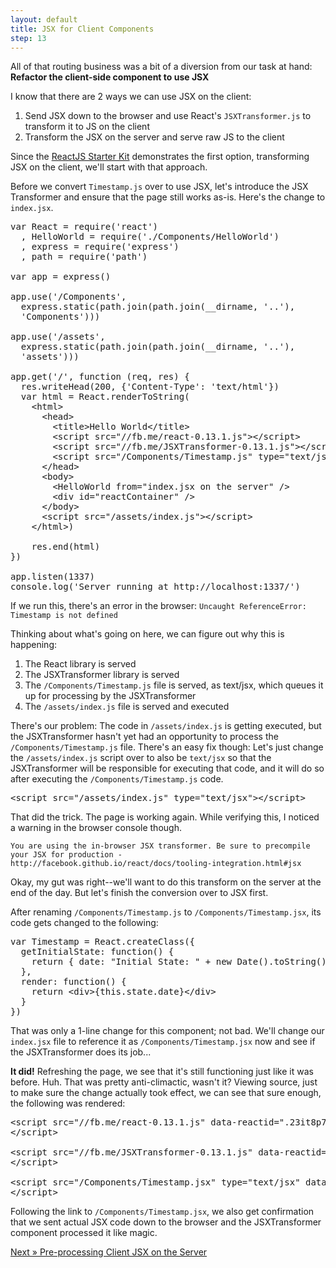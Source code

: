 ```yaml
---
layout: default
title: JSX for Client Components
step: 13
---
```

All of that routing business was a bit of a diversion from our task at hand: **Refactor the client-side component to use JSX**

I know that there are 2 ways we can use JSX on the client:

1. Send JSX down to the browser and use React's `JSXTransformer.js` to transform it to JS on the client
1. Transform the JSX on the server and serve raw JS to the client

Since the [ReactJS Starter Kit](http://facebook.github.io/react/docs/getting-started.html#starter-kit) demonstrates the first option, transforming JSX on the client, we'll start with that approach.

Before we convert `Timestamp.js` over to use JSX, let's introduce the JSX Transformer and ensure that the page still works as-is.  Here's the change to `index.jsx`.

<pre class="brush: js">
var React = require('react')
  , HelloWorld = require('./Components/HelloWorld')
  , express = require('express')
  , path = require('path')

var app = express()

app.use('/Components',
  express.static(path.join(path.join(__dirname, '..'),
  'Components')))

app.use('/assets',
  express.static(path.join(path.join(__dirname, '..'),
  'assets')))

app.get('/', function (req, res) {
  res.writeHead(200, {'Content-Type': 'text/html'})
  var html = React.renderToString(
    &lt;html&gt;
      &lt;head&gt;
        &lt;title&gt;Hello World&lt;/title&gt;
        &lt;script src="//fb.me/react-0.13.1.js"&gt;&lt;/script&gt;
        &lt;script src="//fb.me/JSXTransformer-0.13.1.js"&gt;&lt;/script&gt;
        &lt;script src="/Components/Timestamp.js" type="text/jsx"&gt;&lt;/script&gt;
      &lt;/head&gt;
      &lt;body&gt;
        &lt;HelloWorld from="index.jsx on the server" /&gt;
        &lt;div id="reactContainer" /&gt;
      &lt;/body&gt;
      &lt;script src="/assets/index.js"&gt;&lt;/script&gt;
    &lt;/html&gt;)

    res.end(html)
})

app.listen(1337)
console.log('Server running at http://localhost:1337/')
</pre>

If we run this, there's an error in the browser: `Uncaught ReferenceError: Timestamp is not defined`

Thinking about what's going on here, we can figure out why this is happening:

1. The React library is served
1. The JSXTransformer library is served
1. The `/Components/Timestamp.js` file is served, as text/jsx, which queues it up for processing by the JSXTransformer
1. The `/assets/index.js` file is served and executed

There's our problem: The code in `/assets/index.js` is getting executed, but the JSXTransformer hasn't yet had an opportunity to process the `/Components/Timestamp.js` file.  There's an easy fix though: Let's just change the `/assets/index.js` script over to also be `text/jsx` so that the JSXTransformer will be responsible for executing that code, and it will do so after executing the `/Components/Timestamp.js` code.

<pre class="brush: js">
&lt;script src="/assets/index.js" type="text/jsx"&gt;&lt;/script&gt;
</pre>

That did the trick.  The page is working again.  While verifying this, I noticed a warning in the browser console though.

`You are using the in-browser JSX transformer. Be sure to precompile your JSX for production - http://facebook.github.io/react/docs/tooling-integration.html#jsx`

Okay, my gut was right--we'll want to do this transform on the server at the end of the day.  But let's finish the conversion over to JSX first.

After renaming `/Components/Timestamp.js` to `/Components/Timestamp.jsx`, its code gets changed to the following:

<pre class="brush: js">
var Timestamp = React.createClass({
  getInitialState: function() {
    return { date: "Initial State: " + new Date().toString() }
  },
  render: function() {
    return &lt;div&gt;{this.state.date}&lt;/div&gt;
  }
})
</pre>

That was only a 1-line change for this component; not bad.  We'll change our `index.jsx` file to reference it as `/Components/Timestamp.jsx` now and see if the JSXTransformer does its job...

**It did!** Refreshing the page, we see that it's still functioning just like it was before.  Huh.  That was pretty anti-climactic, wasn't it?  Viewing source, just to make sure the change actually took effect, we can see that sure enough, the following was rendered:

<pre class="brush: js">
&lt;script src="//fb.me/react-0.13.1.js" data-reactid=".23it8p7ku0w.0.1"&gt;
&lt;/script&gt;

&lt;script src="//fb.me/JSXTransformer-0.13.1.js" data-reactid=".23it8p7ku0w.0.2"&gt;
&lt;/script&gt;

&lt;script src="/Components/Timestamp.jsx" type="text/jsx" data-reactid=".23it8p7ku0w.0.3"&gt;
&lt;/script&gt;
</pre>

Following the link to `/Components/Timestamp.jsx`, we also get confirmation that we sent actual JSX code down to the browser and the JSXTransformer component processed it like magic.

[Next » Pre-processing Client JSX on the Server](14-jsx-server)
